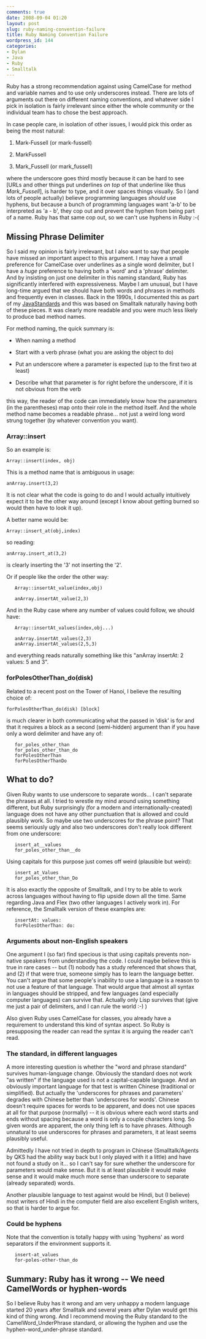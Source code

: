 ```yaml
---
comments: true
date: 2008-09-04 01:20
layout: post
slug: ruby-naming-convention-failure
title: Ruby Naming Convention Failure
wordpress_id: 144
categories:
- Dylan
- Java
- Ruby
- Smalltalk
---
```


Ruby has a strong recommendation against using CamelCase for method and variable names and to use only underscores instead.  There are lots of arguments out there on different naming conventions, and whatever side I pick in isolation is fairly irrelevant since either the whole community or the individual team has to chose the best approach.  

<!-- more -->

In case people care, in isolation of other issues, I would pick this order as being the most natural:



	
  1. Mark-Fussell (or mark-fussell)

	
  2. MarkFussell

	
  3. Mark_Fussell (or mark_fussell)


where the underscore goes third mostly because it can be hard to see [URLs and other things put underlines _on top_ of that underline like thus _Mark_Fussell_], is harder to type, and it over spaces things visually.  So I (and lots of people actually) believe programming languages _should_ use hyphens, but because a bunch of programming languages want 'a-b' to be interpreted as 'a - b', they cop out and prevent the hyphen from being part of a name.  Ruby has that same cop out, so we can't use hyphens in Ruby :-(



## Missing Phrase Delimiter


So I said my opinion is fairly irrelevant, but I also want to say that people have missed an important aspect to this argument.  I may have a small preference for CamelCase over underlines as a single word delimiter, but I have a _huge_ preference to having both a 'word' and a 'phrase' delimiter.  And by insisting on just one delimiter in this naming standard, Ruby has significantly interfered with expressiveness.  Maybe I am unusual, but I have long-time argued that we should have both words and phrases in methods and frequently even in classes.  Back in the 1990s, I documented this as part of my [JavaStandards](/blog/java-development-standards) and this was based on Smalltalk naturally having both of these pieces.  It was clearly more readable and you were much less likely to produce bad method names.

For method naming, the quick summary is:



	
  * When naming a method

	
  * Start with a verb phrase (what you are asking the object to do)

	
  * Put an underscore where a parameter is expected (up to the first two at least)

	
  * Describe what that parameter is for right before the underscore, if it is not obvious from the verb


this way, the reader of the code can immediately know how the parameters (in the parentheses) map onto their role in the method itself.  And the whole method name becomes a readable phrase... not just a weird long word strung together (by whatever convention you want).



### Array::insert


So an example is:
   
    
    Array::insert(index, obj)


This is a method name that is ambiguous in usage:
   
    
    anArray.insert(3,2)


It is not clear what the code is going to do and I would actually intuitively expect it to be the other way around (except I know about getting burned so would then have to look it up).

A better name would be:
   
    
    Array::insert_at(obj,index)


so reading:
   
    
    anArray.insert_at(3,2)


is clearly inserting the '3' not inserting the '2'. 

Or if people like the order the other way:

    
    
       Array::insertAt_value(index,obj)
    
       anArray.insertAt_value(2,3)
    



And in the Ruby case where any number of values could follow, we should have:
  
    
    
       Array::insertAt_values(index,obj...)
    
       anArray.insertAt_values(2,3)
       anArray.insertAt_values(2,5,3)
    


and everything reads naturally something like this "anArray insertAt: 2 values: 5 and 3".



### forPolesOtherThan_do(disk)


Related to a recent post on the Tower of Hanoi, I believe the resulting choice of:
   
    
    forPolesOtherThan_do(disk) [block]


is much clearer in both communicating what the passed in 'disk' is for and that it requires a block as a second (semi-hidden) argument than if you have only a word delimiter and have any of:

    
    
       for_poles_other_than
       for_poles_other_than_do
       forPolesOtherThan
       forPolesOtherThanDo
    





## What to do?


Given Ruby wants to use underscore to separate words... I can't separate the phrases at all.  I tried to wrestle my mind around using something different, but Ruby surprisingly (for a modern and internationally-created) language does not have any other punctuation that is allowed and could plausibly work.  So maybe use two underscores for the phrase point?  That seems seriously ugly and also two underscores don't really look different from one underscore:

    
    
       insert_at__values
       for_poles_other_than__do
    



Using capitals for this purpose just comes off weird (plausible but weird):

    
    
       insert_at_Values
       for_poles_other_than_Do
    



It is also exactly the opposite of Smalltalk, and I try to be able to work across languages without having to flip upside down all the time.  Same regarding Java and Flex (two other languages I actively work in).  For reference, the Smalltalk version of these examples are:

    
    
       insertAt: values:
       forPolesOtherThan: do:
    






### Arguments about non-English speakers


One argument I (so far) find specious is that using capitals prevents non-native speakers from understanding the code.  I could maybe believe this is true in rare cases -- but (1) nobody has a study referenced that shows that, and (2) if that were true, someone simply has to learn the language better.  You can't argue that some people's inability to use a language is a reason to not use a feature of that language.  That would argue that almost all syntax in languages should be stripped, and few languages (and especially computer languages) can survive that.  Actually only Lisp survives that (give me just a pair of delimiters, and I can rule the world :-) )

Also given Ruby uses CamelCase for classes, you already have a requirement to understand this kind of syntax aspect.  So Ruby is presupposing the reader can read the syntax it is arguing the reader can't read.



### The standard, in different languages


A more interesting question is whether the "word and phrase standard" survives human-language change.  Obviously the standard does not work "as written" if the language used is not a capital-capable language.  And an obviously important language for that test is written Chinese (traditional or simplified).  But actually the 'underscores for phrases and parameters' degrades with Chinese better than 'underscores for words'.  Chinese doesn't require spaces for words to be apparent, and does not use spaces at all for that purpose (normally) -- it is obvious where each word starts and ends without spacing because a word is only a couple characters long.  So given words are apparent, the only thing left is to have phrases.  Although unnatural to use underscores for phrases and parameters, it at least seems plausibly useful.

Admittedly I have not tried in depth to program in Chinese (Smalltalk/Agents by QKS had the ability way back but I only played with it a little) and have not found a study on it...  so I can't say for sure whether the underscore for parameters would make sense.  But it is at least plausible it would make sense and it would make much more sense than underscore to separate (already separated) words.

Another plausible language to test against would be Hindi, but (I believe) most writers of Hindi in the computer field are also excellent English writers, so that is harder to argue for.



### Could be hyphens


Note that the convention is totally happy with using 'hyphens' as word separators if the environment supports it.


    
    
       insert-at_values
       for-poles-other-than_do
    





## Summary: Ruby has it wrong -- We need CamelWords or hyphen-words


So I believe Ruby has it wrong and am very unhappy a modern language started 20 years after Smalltalk and several years after Dylan would get this kind of thing wrong.  And I recommend moving the Ruby standard to the CamelWord_UnderPhrase standard, or allowing the hyphen and use the hyphen-word_under-phrase standard.




